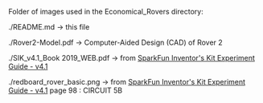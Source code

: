 Folder of images used in the Economical_Rovers directory:

./README.md &rightarrow; this file

./Rover2-Model.pdf &rightarrow; Computer-Aided Design (CAD) of Rover 2

./SIK_v4.1_Book 2019_WEB.pdf &rightarrow; from [SparkFun Inventor's Kit Experiment Guide - v4.1](https://learn.sparkfun.com/tutorials/sparkfun-inventors-kit-experiment-guide---v41)

./redboard_rover_basic.png &rightarrow; from [SparkFun Inventor's Kit Experiment Guide - v4.1](https://learn.sparkfun.com/tutorials/sparkfun-inventors-kit-experiment-guide---v41) page 98 : CIRCUIT 5B
